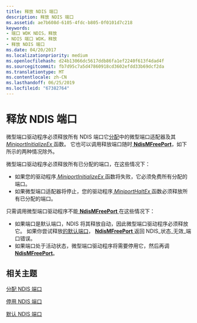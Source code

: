 ```yaml
---
title: 释放 NDIS 端口
description: 释放 NDIS 端口
ms.assetid: ae7b608d-6105-4fdc-b805-0f0101d7c218
keywords:
- 端口 WDK NDIS，释放
- NDIS 端口 WDK，释放
- 释放 NDIS 端口
ms.date: 04/20/2017
ms.localizationpriority: medium
ms.openlocfilehash: d24b13066dc5617ddb86fa1ef2240f613f4dad4f
ms.sourcegitcommit: fb7d95c7a5d47860918cd3602efdd33b69dcf2da
ms.translationtype: MT
ms.contentlocale: zh-CN
ms.lasthandoff: 06/25/2019
ms.locfileid: "67382764"
---
```

# <a name="freeing-an-ndis-port"></a>释放 NDIS 端口





微型端口驱动程序必须释放所有 NDIS 端口它[分配](allocating-an-ndis-port.md)中的微型端口适配器及其[ *MiniportInitializeEx* ](https://docs.microsoft.com/windows-hardware/drivers/ddi/content/ndis/nc-ndis-miniport_initialize)函数。 它也可以调用释放端口随时[ **NdisMFreePort**](https://docs.microsoft.com/windows-hardware/drivers/ddi/content/ndis/nf-ndis-ndismfreeport)，如下所示的两种情况除外。

微型端口驱动程序必须释放所有已分配的端口，在这些情况下：

-   如果您的驱动程序[ *MiniportInitializeEx* ](https://docs.microsoft.com/windows-hardware/drivers/ddi/content/ndis/nc-ndis-miniport_initialize)函数将失败，它必须免费所有分配的端口。
-   如果微型端口适配器将停止，您的驱动程序[ *MiniportHaltEx* ](https://docs.microsoft.com/windows-hardware/drivers/ddi/content/ndis/nc-ndis-miniport_halt)函数必须释放所有已分配的端口。

只需调用微型端口驱动程序不能[ **NdisMFreePort** ](https://docs.microsoft.com/windows-hardware/drivers/ddi/content/ndis/nf-ndis-ndismfreeport)在这些情况下：

-   如果端口是默认端口，NDIS 将其释放自动，因此微型端口驱动程序必须释放它。 如果你尝试释放[的默认端口](default-ndis-port.md)， [ **NdisMFreePort** ](https://docs.microsoft.com/windows-hardware/drivers/ddi/content/ndis/nf-ndis-ndismfreeport)返回 NDIS\_状态\_无效\_端口错误。
-   如果端口处于活动状态，微型端口驱动程序将需要停用它，然后再调[ **NdisMFreePort**](https://docs.microsoft.com/windows-hardware/drivers/ddi/content/ndis/nf-ndis-ndismfreeport)。

## <a name="related-topics"></a>相关主题


[分配 NDIS 端口](allocating-an-ndis-port.md)

[停用 NDIS 端口](deactivating-an-ndis-port.md)

[默认 NDIS 端口](default-ndis-port.md)

 

 






